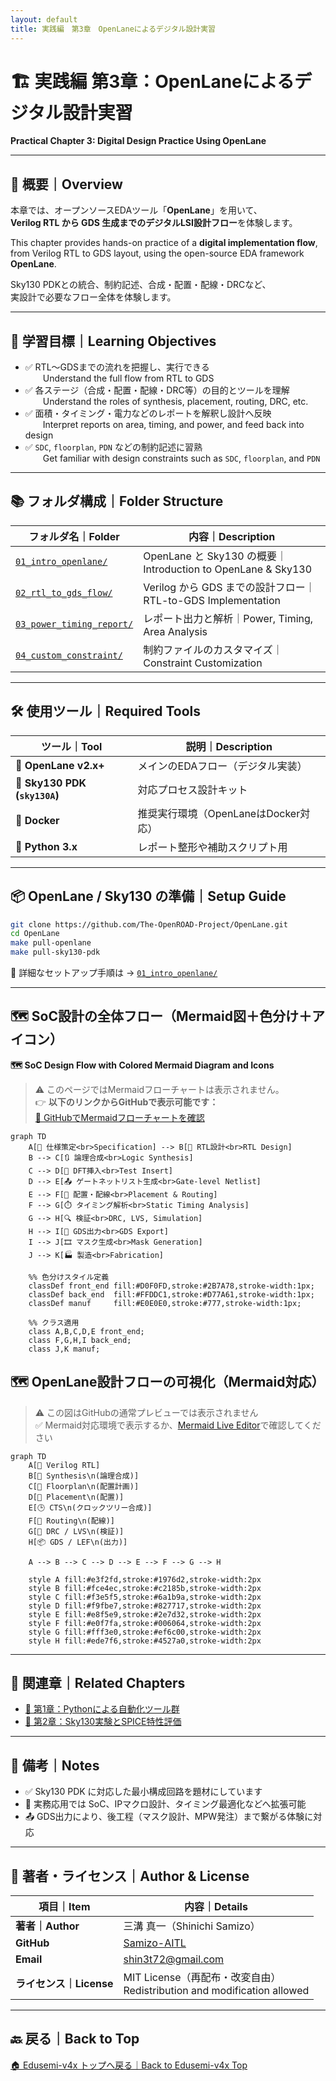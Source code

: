 ```yaml
---
layout: default
title: 実践編　第3章　OpenLaneによるデジタル設計実習
---
```


# 🏗️ 実践編 第3章：OpenLaneによるデジタル設計実習  
**Practical Chapter 3: Digital Design Practice Using OpenLane**

---

## 📘 概要｜Overview

本章では、オープンソースEDAツール「**OpenLane**」を用いて、  
**Verilog RTL から GDS 生成までのデジタルLSI設計フロー**を体験します。  

This chapter provides hands-on practice of a **digital implementation flow**,  
from Verilog RTL to GDS layout, using the open-source EDA framework **OpenLane**.

Sky130 PDKとの統合、制約記述、合成・配置・配線・DRCなど、  
実設計で必要なフロー全体を体験します。  

---

## 🎯 学習目標｜Learning Objectives

- ✅ RTL〜GDSまでの流れを把握し、実行できる  
  Understand the full flow from RTL to GDS  
- ✅ 各ステージ（合成・配置・配線・DRC等）の目的とツールを理解  
  Understand the roles of synthesis, placement, routing, DRC, etc.  
- ✅ 面積・タイミング・電力などのレポートを解釈し設計へ反映  
  Interpret reports on area, timing, and power, and feed back into design  
- ✅ `SDC`, `floorplan`, `PDN` などの制約記述に習熟  
  Get familiar with design constraints such as `SDC`, `floorplan`, and `PDN`  

---

## 📚 フォルダ構成｜Folder Structure

| フォルダ名｜Folder | 内容｜Description |
|----------------------|--------------------------------------------------|
| [`01_intro_openlane/`](01_intro_openlane/README.md) | OpenLane と Sky130 の概要｜Introduction to OpenLane & Sky130 |
| [`02_rtl_to_gds_flow/`](02_rtl_to_gds_flow/README.md) | Verilog から GDS までの設計フロー｜RTL-to-GDS Implementation |
| [`03_power_timing_report/`](03_power_timing_report/README.md) | レポート出力と解析｜Power, Timing, Area Analysis |
| [`04_custom_constraint/`](04_custom_constraint/README.md) | 制約ファイルのカスタマイズ｜Constraint Customization |

---

## 🛠️ 使用ツール｜Required Tools

| ツール｜Tool | 説明｜Description |
|-------------|---------------------------|
| 🧩 **OpenLane v2.x+** | メインのEDAフロー（デジタル実装） |
| 🧩 **Sky130 PDK (`sky130A`)** | 対応プロセス設計キット |
| 🐳 **Docker** | 推奨実行環境（OpenLaneはDocker対応） |
| 🐍 **Python 3.x** | レポート整形や補助スクリプト用 |

---

## 📦 OpenLane / Sky130 の準備｜Setup Guide

```bash
git clone https://github.com/The-OpenROAD-Project/OpenLane.git
cd OpenLane
make pull-openlane
make pull-sky130-pdk
```

🔎 詳細なセットアップ手順は → [`01_intro_openlane/`](01_intro_openlane/README.md)

---

## 🗺️ SoC設計の全体フロー（Mermaid図＋色分け＋アイコン）  
**🗺️ SoC Design Flow with Colored Mermaid Diagram and Icons**

> ⚠️ このページではMermaidフローチャートは表示されません。  
> 👉 **以下のリンクからGitHubで表示可能です：**  
> [📎 GitHubでMermaidフローチャートを確認](https://github.com/Samizo-AITL/Edusemi-v4x/blob/main/chapter5_soc_design_flow/5.1_soc_design_flow.md)

```mermaid
graph TD
    A[📝 仕様策定<br>Specification] --> B[🔧 RTL設計<br>RTL Design]
    B --> C[🔃 論理合成<br>Logic Synthesis]
    C --> D[🧪 DFT挿入<br>Test Insert]
    D --> E[📤 ゲートネットリスト生成<br>Gate-level Netlist]
    E --> F[📐 配置・配線<br>Placement & Routing]
    F --> G[⏱️ タイミング解析<br>Static Timing Analysis]
    G --> H[🔍 検証<br>DRC, LVS, Simulation]
    H --> I[💾 GDS出力<br>GDS Export]
    I --> J[🎞️ マスク生成<br>Mask Generation]
    J --> K[🏭 製造<br>Fabrication]

    %% 色分けスタイル定義
    classDef front_end fill:#D0F0FD,stroke:#2B7A78,stroke-width:1px;
    classDef back_end  fill:#FFDDC1,stroke:#D77A61,stroke-width:1px;
    classDef manuf     fill:#E0E0E0,stroke:#777,stroke-width:1px;

    %% クラス適用
    class A,B,C,D,E front_end;
    class F,G,H,I back_end;
    class J,K manuf;
```

## 🗺️ OpenLane設計フローの可視化（Mermaid対応）

> ⚠️ この図はGitHubの通常プレビューでは表示されません  
> ✅ Mermaid対応環境で表示するか、[Mermaid Live Editor](https://mermaid.live/edit)で確認してください

```mermaid
graph TD
    A[📝 Verilog RTL]
    B[🧠 Synthesis\n(論理合成)]
    C[📐 Floorplan\n(配置計画)]
    D[🔲 Placement\n(配置)]
    E[🕒 CTS\n(クロックツリー合成)]
    F[🔌 Routing\n(配線)]
    G[🧪 DRC / LVS\n(検証)]
    H[📦 GDS / LEF\n(出力)]

    A --> B --> C --> D --> E --> F --> G --> H

    style A fill:#e3f2fd,stroke:#1976d2,stroke-width:2px
    style B fill:#fce4ec,stroke:#c2185b,stroke-width:2px
    style C fill:#f3e5f5,stroke:#6a1b9a,stroke-width:2px
    style D fill:#f9fbe7,stroke:#827717,stroke-width:2px
    style E fill:#e8f5e9,stroke:#2e7d32,stroke-width:2px
    style F fill:#e0f7fa,stroke:#006064,stroke-width:2px
    style G fill:#fff3e0,stroke:#ef6c00,stroke-width:2px
    style H fill:#ede7f6,stroke:#4527a0,stroke-width:2px
```

---

## 🔗 関連章｜Related Chapters

- [📁 第1章：Pythonによる自動化ツール群](../e_chapter1_python_automation_tools/README.md)  
- [📁 第2章：Sky130実験とSPICE特性評価](../e_chapter2_sky130_experiments/README.md)

---

## 📝 備考｜Notes

- ✅ Sky130 PDK に対応した最小構成回路を題材にしています  
- 🔁 実務応用では SoC、IPマクロ設計、タイミング最適化などへ拡張可能  
- 📤 GDS出力により、後工程（マスク設計、MPW発注）まで繋がる体験に対応  

---

## 👤 著者・ライセンス｜Author & License

| 項目｜Item | 内容｜Details |
|------------|-----------------------------|
| **著者｜Author** | 三溝 真一（Shinichi Samizo） |
| **GitHub** | [Samizo-AITL](https://github.com/Samizo-AITL) |
| **Email** | [shin3t72@gmail.com](mailto:shin3t72@gmail.com) |
| **ライセンス｜License** | MIT License（再配布・改変自由）<br>Redistribution and modification allowed |

---

## 🔙 戻る｜Back to Top

[🏠 Edusemi-v4x トップへ戻る｜Back to Edusemi-v4x Top](../README.md)
